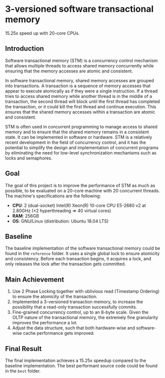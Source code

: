 # 3-versioned software transactional memory

15.25x speed up with 20-core CPUs.

## Introduction
Software transactional memory (STM) is a concurrency control mechanism that allows multiple threads to access shared memory concurrently while ensuring that the memory accesses are atomic and consistent.

In software transactional memory, shared memory accesses are grouped into transactions. A transaction is a sequence of memory accesses that appear to execute atomically as if they were a single instruction. If a thread tries to access shared memory while another thread is in the middle of a transaction, the second thread will block until the first thread has completed the transaction, or it could kill the first thread and continue execution. This ensures that the shared memory accesses within a transaction are atomic and consistent.

STM is often used in concurrent programming to manage access to shared memory and to ensure that the shared memory remains in a consistent state. It can be implemented in software or hardware. STM is a relatively recent development in the field of concurrency control, and it has the potential to simplify the design and implementation of concurrent programs by eliminating the need for low-level synchronization mechanisms such as locks and semaphores.

## Goal
The goal of this project is to improve the performance of STM as much as possible, to be evaluated on a 20-core machine with 20 concurrent threads. The machine's specifications are the following:

* **CPU**: 2 (dual-socket) Intel(R) Xeon(R) 10-core CPU E5-2680 v2 at 2.80GHz (×2 hyperthreading ⇒ 40 virtual cores)
* **RAM**: 256GB
* **OS**: GNU/Linux (distribution: Ubuntu 18.04 LTS)


## Baseline
The baseline implementation of the software transactional memory could be found in the `reference` folder. It uses a single global lock to ensure atomicity and consistency. Before each transaction begins, it acquires a lock, and only releases the lock after the transaction gets committed.

## Main Achievement
1. Use 2 Phase Locking together with oblivious read (Timestamp Ordering) to ensure the atomicity of the transaction.
2. Implemented a 3-versioned transaction memory, to increase the possibility that a read-only transaction successfully commits.
3. Fine-grained concurrency control, up to an 8-byte scale. Given the OLTP nature of the transactional memory, the extremely fine granularity improves the performance a lot. 
4. Adjust the data structure, such that both hardware-wise and software-wise cache performance gets improved.

## Final Result
The final implementation achieves a 15.25x speedup compared to the baseline implementation. The best performant source code could be found in the `best` folder.
